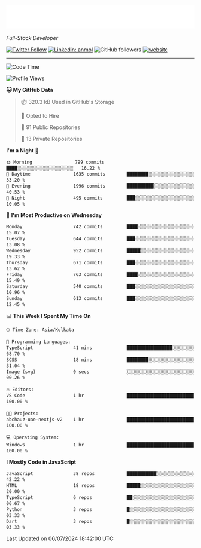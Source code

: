 <!-- START:readme-typing -->
<img src="readme-typing.svg" />
<!-- END:readme-typing -->

<p><em>Full-Stack Developer</em></p>

[![Twitter Follow](https://img.shields.io/twitter/follow/tonalmathew?style=flat)](https://twitter.com/intent/follow?screen_name=tonalmathew)
[![Linkedin: anmol](https://img.shields.io/badge/tonal-mathew?style=flat-square&logo=Linkedin&logoColor=white&link=https://www.linkedin.com/in/tonal-mathew/)](https://www.linkedin.com/in/tonal-mathew/)
![GitHub followers](https://img.shields.io/github/followers/tonalmathew?label=Follow&style=social)
[![website](https://img.shields.io/badge/Website-46a2f1.svg?&style=flat-square&logo=Google-Chrome&logoColor=white&link=http://tonalmathew.github.io/)](http://tonalmathew.github.io/)

---
<!--START_SECTION:waka-->
![Code Time](http://img.shields.io/badge/Code%20Time-1%2C342%20hrs%2052%20mins-blue)

![Profile Views](http://img.shields.io/badge/Profile%20Views-0-blue)

**🐱 My GitHub Data** 

> 📦 320.3 kB Used in GitHub's Storage 
 > 
> 💼 Opted to Hire
 > 
> 📜 91 Public Repositories 
 > 
> 🔑 13 Private Repositories 
 > 
**I'm a Night 🦉** 

```text
🌞 Morning                799 commits         ████░░░░░░░░░░░░░░░░░░░░░   16.22 % 
🌆 Daytime                1635 commits        ████████░░░░░░░░░░░░░░░░░   33.20 % 
🌃 Evening                1996 commits        ██████████░░░░░░░░░░░░░░░   40.53 % 
🌙 Night                  495 commits         ███░░░░░░░░░░░░░░░░░░░░░░   10.05 % 
```
📅 **I'm Most Productive on Wednesday** 

```text
Monday                   742 commits         ████░░░░░░░░░░░░░░░░░░░░░   15.07 % 
Tuesday                  644 commits         ███░░░░░░░░░░░░░░░░░░░░░░   13.08 % 
Wednesday                952 commits         █████░░░░░░░░░░░░░░░░░░░░   19.33 % 
Thursday                 671 commits         ███░░░░░░░░░░░░░░░░░░░░░░   13.62 % 
Friday                   763 commits         ████░░░░░░░░░░░░░░░░░░░░░   15.49 % 
Saturday                 540 commits         ███░░░░░░░░░░░░░░░░░░░░░░   10.96 % 
Sunday                   613 commits         ███░░░░░░░░░░░░░░░░░░░░░░   12.45 % 
```


📊 **This Week I Spent My Time On** 

```text
🕑︎ Time Zone: Asia/Kolkata

💬 Programming Languages: 
TypeScript               41 mins             █████████████████░░░░░░░░   68.70 % 
SCSS                     18 mins             ████████░░░░░░░░░░░░░░░░░   31.04 % 
Image (svg)              0 secs              ░░░░░░░░░░░░░░░░░░░░░░░░░   00.26 % 

🔥 Editors: 
VS Code                  1 hr                █████████████████████████   100.00 % 

🐱‍💻 Projects: 
abchauz-uae-nextjs-v2    1 hr                █████████████████████████   100.00 % 

💻 Operating System: 
Windows                  1 hr                █████████████████████████   100.00 % 
```

**I Mostly Code in JavaScript** 

```text
JavaScript               38 repos            ███████████░░░░░░░░░░░░░░   42.22 % 
HTML                     18 repos            █████░░░░░░░░░░░░░░░░░░░░   20.00 % 
TypeScript               6 repos             ██░░░░░░░░░░░░░░░░░░░░░░░   06.67 % 
Python                   3 repos             █░░░░░░░░░░░░░░░░░░░░░░░░   03.33 % 
Dart                     3 repos             █░░░░░░░░░░░░░░░░░░░░░░░░   03.33 % 
```




 Last Updated on 06/07/2024 18:42:00 UTC
<!--END_SECTION:waka-->
